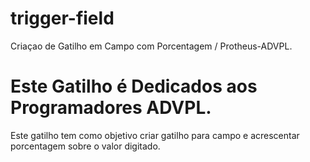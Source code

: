 # trigger-field
 Criaçao de Gatilho em Campo com Porcentagem / Protheus-ADVPL.
 
 Este Gatilho é Dedicados aos Programadores ADVPL.
=======
 
Este gatilho tem como objetivo criar gatilho para campo e acrescentar porcentagem sobre o valor digitado.



 
 
